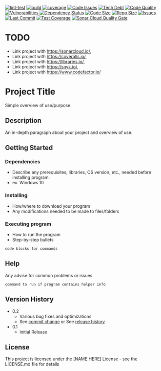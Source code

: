[![lint-test](https://github.com/ShaneLucy/project-boilerplate-setup/actions/workflows/lint-test.yml/badge.svg)](https://github.com/ShaneLucy/project-boilerplate-setup/actions/workflows/lint-test.yml/badge.svg) [![build](https://github.com/ShaneLucy/project-boilerplate-setup/actions/workflows/build.yml/badge.svg)](https://github.com/ShaneLucy/project-boilerplate-setup/actions/workflows/build.yml/badge.svg) [![coverage](https://github.com/ShaneLucy/project-boilerplate-setup/actions/workflows/coverage.yml/badge.svg)](https://github.com/ShaneLucy/project-boilerplate-setup/actions/workflows/coverage.yml/badge.svg) [![Code Issues](https://img.shields.io/codeclimate/issues/ShaneLucy/project-boilerplate-setup?logo=codeclimate&logoWidth=20)](https://img.shields.io/codeclimate/issues/ShaneLucy/project-boilerplate-setup?logo=codeclimate&logoWidth=20) [![Tech Debt](https://img.shields.io/codeclimate/tech-debt/ShaneLucy/project-boilerplate-setup?logo=codeclimate&logoWidth=20)](https://img.shields.io/codeclimate/tech-debt/ShaneLucy/project-boilerplate-setup?logo=codeclimate&logoWidth=20) [![Code Quality](https://img.shields.io/codefactor/grade/github/ShaneLucy/project-boilerplate-setup/master?logo=codefactor&logoWidth=20)](https://img.shields.io/codefactor/grade/github/ShaneLucy/project-boilerplate-setup/master?logo=codefactor&logoWidth=20) [![Vulnerabilities](https://img.shields.io/snyk/vulnerabilities/github/ShaneLucy/project-boilerplate-setup?logo=snyk&logoWidth=20)](https://img.shields.io/snyk/vulnerabilities/github/ShaneLucy/project-boilerplate-setup?logo=snyk&logoWidth=20) [![Dependency Status](https://img.shields.io/librariesio/github/ShaneLucy/project-boilerplate-setup?logo=libraries.io&logoWidth=20)](https://img.shields.io/librariesio/github/ShaneLucy/project-boilerplate-setup?logo=libraries.io&logoWidth=20) [![Code Size](https://img.shields.io/github/languages/code-size/ShaneLucy/project-boilerplate-setup?logo=github&logoWidth=20)](https://img.shields.io/github/languages/code-size/ShaneLucy/project-boilerplate-setup?logo=github&logoWidth=20) [![Repo Size](https://img.shields.io/github/repo-size/ShaneLucy/project-boilerplate-setup?logo=github&logoWidth=20)](https://img.shields.io/github/repo-size/ShaneLucy/project-boilerplate-setup?logo=github&logoWidth=20) [![Issues](https://img.shields.io/github/issues-raw/ShaneLucy/project-boilerplate-setup?logo=github&logoWidth=20)](https://img.shields.io/github/issues-raw/ShaneLucy/project-boilerplate-setup?logo=github&logoWidth=20) [![Last Commit](https://img.shields.io/github/last-commit/ShaneLucy/project-boilerplate-setup?logo=github&logoWidth=20)](https://img.shields.io/github/last-commit/ShaneLucy/project-boilerplate-setup?logo=github&logoWidth=20) [![Test Coverage](https://img.shields.io/coveralls/github/ShaneLucy/project-boilerplate-setup?logo=coveralls&logoWidth=20)](https://img.shields.io/coveralls/github/ShaneLucy/project-boilerplate-setup?logo=coveralls&logoWidth=20) [![Sonar Cloud Quality Gate](https://sonarcloud.io/api/project_badges/measure?project=ShaneLucy_project-boilerplate-setup&metric=alert_status)](https://sonarcloud.io/api/project_badges/measure?project=ShaneLucy_project-boilerplate-setup&metric=alert_status)

# TODO

- Link project with https://sonarcloud.io/,
- Link project with https://coveralls.io/,
- Link project with https://libraries.io/,
- Link project with https://snyk.io/,
- Link project with https://www.codefactor.io/

# Project Title

Simple overview of use/purpose.

## Description

An in-depth paragraph about your project and overview of use.

## Getting Started

### Dependencies

- Describe any prerequisites, libraries, OS version, etc., needed before installing program.
- ex. Windows 10

### Installing

- How/where to download your program
- Any modifications needed to be made to files/folders

### Executing program

- How to run the program
- Step-by-step bullets

```
code blocks for commands
```

## Help

Any advise for common problems or issues.

```
command to run if program contains helper info
```

## Version History

- 0.2
  - Various bug fixes and optimizations
  - See [commit change]() or See [release history]()
- 0.1
  - Initial Release

## License

This project is licensed under the [NAME HERE] License - see the LICENSE.md file for details
